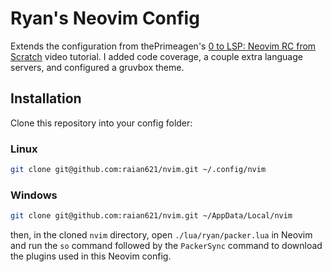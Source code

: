 # Ryan's Neovim Config

Extends the configuration from thePrimeagen's [0 to LSP: Neovim RC from Scratch](https://www.youtube.com/watch?v=w7i4amO_zaE) video tutorial. I added code coverage, a couple extra language servers, and configured a gruvbox theme.

## Installation

Clone this repository into your config folder:

### Linux

```sh
git clone git@github.com:raian621/nvim.git ~/.config/nvim
```

### Windows

```sh
git clone git@github.com:raian621/nvim.git ~/AppData/Local/nvim
```

then, in the cloned `nvim` directory, open `./lua/ryan/packer.lua` in Neovim and run the `so` command followed by the `PackerSync` command to download the plugins used in this Neovim config.
